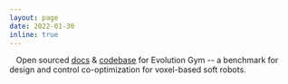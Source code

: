 ```yaml
---
layout: page
date: 2022-01-30
inline: true
---
```


<i class="fas fa-rocket"></i> &nbsp;&nbsp; Open sourced [docs](https://evolutiongym.github.io/) & [codebase](https://github.com/EvolutionGym/evogym) for Evolution Gym -- a benchmark for design and control co-optimization for voxel-based soft robots.